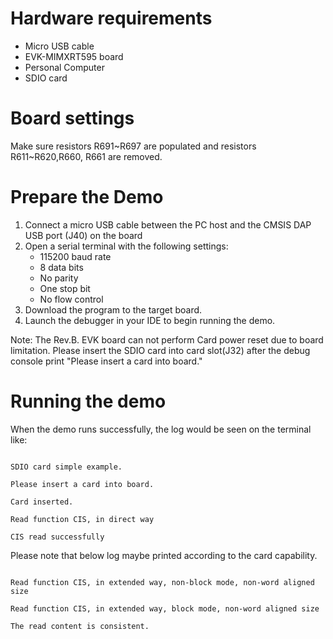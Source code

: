 Hardware requirements
=====================
- Micro USB cable
- EVK-MIMXRT595 board
- Personal Computer
- SDIO card

Board settings
============
Make sure resistors R691~R697 are populated and resistors R611~R620,R660, R661 are removed.

Prepare the Demo
===============
1.  Connect a micro USB cable between the PC host and the CMSIS DAP USB port (J40) on the board
2.  Open a serial terminal with the following settings:
    - 115200 baud rate
    - 8 data bits
    - No parity
    - One stop bit
    - No flow control
3.  Download the program to the target board.
4.  Launch the debugger in your IDE to begin running the demo.

Note:
The Rev.B. EVK board can not perform Card power reset due to board limitation.
Please insert the SDIO card into card slot(J32) after the debug console print "Please insert a card into board."

Running the demo
===============
When the demo runs successfully, the log would be seen on the terminal like:

~~~~~~~~~~~~~~~~~~~~~~~~~~~~~~~~~~~~~~~~~~~~~~~~~~~~~~~~~~~~~~~~~~~~~~~~~~~~~~~~~~~

SDIO card simple example.

Please insert a card into board.

Card inserted.

Read function CIS, in direct way

CIS read successfully
~~~~~~~~~~~~~~~~~~~~~~~~~~~~~~~~~~~~~~~~~~~~~~~~~~~~~~~~~~~~~~~~~~~~~~~~~~~~~~~~~~~
Please note that below log maybe printed according to the card capability.
~~~~~~~~~~~~~~~~~~~~~~~~~~~~~~~~~~~~~~~~~~~~~~~~~~~~~~~~~~~~~~~~~~~~~~~~~~~~~~~~~~~

Read function CIS, in extended way, non-block mode, non-word aligned size

Read function CIS, in extended way, block mode, non-word aligned size

The read content is consistent.
~~~~~~~~~~~~~~~~~~~~~~~~~~~~~~~~~~~~~~~~~~~~~~~~~~~~~~~~~~~~~~~~~~~~~~~~~~~~~~~~~~~~~
